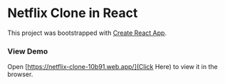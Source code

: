 # Netflix Clone in React

This project was bootstrapped with [Create React App](https://github.com/facebook/create-react-app).

### View Demo

Open [https://netflix-clone-10b91.web.app/](Click Here) to view it in the browser.
